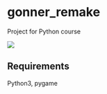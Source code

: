 # gonner_remake

Project for Python course

<img src="example.png">

## Requirements
Python3, pygame
